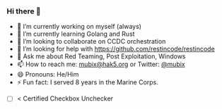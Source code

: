 ### Hi there 👋

- 🔭 I’m currently working on myself (always)
- 🌱 I’m currently learning Golang and Rust
- 👯 I’m looking to collaborate on CCDC orchestration
- 🤔 I’m looking for help with https://github.com/restincode/restincode
- 💬 Ask me about Red Teaming, Post Exploitation, Windows
- 📫 How to reach me: mubix@hak5.org or Twitter: [@mubix](https://twitter.com/mubix)
- 😄 Pronouns: He/Him
- ⚡ Fun fact: I served 8 years in the Marine Corps.
- [ ] < Certified Checkbox Unchecker
